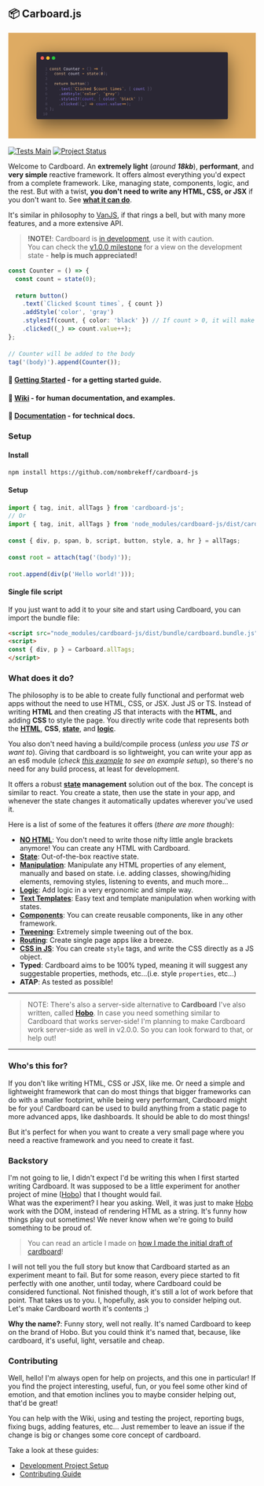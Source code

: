 ## 📦 Carboard.js


![](./header-img.png)

[![Tests Main](https://github.com/nombrekeff/cardboard-js/actions/workflows/test_main.yml/badge.svg?branch=main&event=push)](https://github.com/nombrekeff/cardboard-js/actions/workflows/test_main.yml)
[![Project Status](https://img.shields.io/badge/Project_Status-Semi_Stable-orange)](https://github.com/nombrekeff/cardboard-js/milestone/1)

Welcome to Cardboard. An **extremely light** (_around **18kb**_), **performant**, and **very simple** reactive framework. It offers almost everything you'd expect from a complete framework. Like, managing state, components, logic, and the rest. But with a twist, **you don't need to write any HTML, CSS, or JSX** if you don't want to. See **[what it can do](https://github.com/nombrekeff/cardboard-js#what-does-it-do)**.

It's similar in philosophy to [VanJS](https://vanjs.org/), if that rings a bell, but with many more features, and a more extensive API.

> **!NOTE!**: Cardboard is [in development]((https://github.com/nombrekeff/cardboard-js/wiki/Project-Status)), use it with caution.  
> You can check the [v1.0.0 milestone](https://github.com/nombrekeff/cardboard-js/milestone/1) for a view on the development state - **help is much appreciated!**


```ts
const Counter = () => {
  const count = state(0);

  return button()
    .text(`Clicked $count times`, { count })
    .addStyle('color', 'gray')
    .stylesIf(count, { color: 'black' }) // If count > 0, it will make the color black
    .clicked((_) => count.value++);
};

// Counter will be added to the body
tag('(body)').append(Counter());
```

#### 🔸 [Getting Started](https://github.com/nombrekeff/cardboard-js/wiki/Getting-Started) - for a getting started guide.
#### 🔸 [Wiki](https://github.com/nombrekeff/cardboard-js/wiki/Examples) - for human documentation, and examples.
#### 🔸 [Documentation](https://nombrekeff.github.io/cardboard-js/) - for technical docs.

### Setup
#### Install

```
npm install https://github.com/nombrekeff/cardboard-js
```
#### Setup

```ts
import { tag, init, allTags } from 'cardboard-js';
// Or
import { tag, init, allTags } from 'node_modules/cardboard-js/dist/cardboard.js';

const { div, p, span, b, script, button, style, a, hr } = allTags;

const root = attach(tag('(body)'));

root.append(div(p('Hello world!')));
```

#### Single file script

If you just want to add it to your site and start using Cardboard, you can import the bundle file:

```html
<script src="node_modules/cardboard-js/dist/bundle/cardboard.bundle.js"></script>
<script>
const { div, p } = Carboard.allTags;
</script>
```

### What does it do?

The philosophy is to be able to create fully functional and performat web apps without the need to use HTML, CSS, or JSX. Just JS or TS. Instead of writing **HTML** and then creating JS that interacts with the **HTML**, and adding **CSS** to style the page. You directly write code that represents both the [**HTML**](https://github.com/nombrekeff/cardboard-js/wiki/Tags), **CSS**, [**state**](https://github.com/nombrekeff/cardboard-js/wiki/State), and [**logic**](https://github.com/nombrekeff/cardboard-js/wiki/Logic). 


You also don't need having a build/compile process (_unless you use TS or want to_). Giving that cardboard is so lightweight, you can write your app as an es6 module (_check [this example](./examples/clock) to see an example setup_), so there's no need for any build process, at least for development. 

It offers a robust **[state](#state) management** solution out of the box. The concept is similar to react. You create a state, then use the state in your app, and whenever the state changes it automatically updates wherever you've used it. 

Here is a list of some of the features it offers (_there are more though_):
* **[NO HTML](https://github.com/nombrekeff/cardboard-js/wiki/Tags)**: You don't need to write those nifty little angle brackets anymore! You can create any HTML with Cardboard.
* **[State](https://github.com/nombrekeff/cardboard-js/wiki/State)**: Out-of-the-box reactive state.
* **[Manipulation](https://github.com/nombrekeff/cardboard-js/wiki/Manipulating-Tags)**: Manipulate any HTML properties of any element, manually and based on state. i.e. adding classes, showing/hiding elements, removing styles, listening to events, and much more...  
* **[Logic](https://github.com/nombrekeff/cardboard-js/wiki/Logic)**: Add logic in a very ergonomic and simple way.
* **[Text Templates](https://github.com/nombrekeff/cardboard-js/wiki/Text-Templates)**: Easy text and template manipulation when working with states.
* **[Components](https://github.com/nombrekeff/cardboard-js/wiki/Reusable-Component)**: You can create reusable components, like in any other framework.
* **[Tweening](https://github.com/nombrekeff/cardboard-js/wiki/Tweening)**: Extremely simple tweening out of the box.
* **[Routing](https://github.com/nombrekeff/cardboard-js/wiki/Routing)**: Create single page apps like a breeze.
* **[CSS in JS](#css-in-js)**: You can create `style` tags, and write the CSS directly as a JS object.
* **Typed**: Cardboard aims to be 100% typed, meaning it will suggest any suggestable properties, methods, etc...(i.e. style `properties`, etc...)
* **ATAP**: As tested as possible!

----
> NOTE: There's also a server-side alternative to **Cardboard** I've also written, called [**Hobo**](https://github.com/nombrekeff/hobo-js). In case you need something similar to Cardboard that works server-side!
> I'm planning to make Cardboard work server-side as well in v2.0.0. So you can look forward to that, or help out!
----

### Who's this for?

If you don't like writing HTML, CSS or JSX, like me. Or need a simple and lightweight framework that can do most things that bigger frameworks can do with a smaller footprint, while being very performant, Cardboard might be for you! Cardboard can be used to build anything from a static page to more advanced apps, like dashboards. It should be able to do most things!

But it's perfect for when you want to create a very small page where you need a reactive framework and you need to create it fast. 

### Backstory

I'm not going to lie, I didn't expect I'd be writing this when I first started writing Cardboard. It was supposed to be a little experiment for another project of mine ([Hobo](https://github.com/nombrekeff/hobo-js)) that I thought would fail.  
What was the experiment? I hear you asking. Well, it was just to make [Hobo](https://github.com/nombrekeff/hobo-js) work with the DOM, instead of rendering HTML as a string. It's funny how things play out sometimes! We never know when we're going to build something to be proud of. 

> You can read an article I made on [how I made the initial draft of cardboard](https://dev.to/nombrekeff/from-concept-to-reality-my-process-of-building-cardboard-40fb)!

I will not tell you the full story but know that Cardboard started as an experiment meant to fail. But for some reason, every piece started to fit perfectly with one another, 
until today, where Cardboard could be considered functional. Not finished though, it's still a lot of work before that point. That takes us to you. I, hopefully, ask you to consider helping out. Let's make Cardboard worth it's contents ;)

**Why the name?**: Funny story, well not really. It's named Cardboard to keep on the brand of Hobo. But you could think it's named that, because, like cardboard, it's useful, light, versatile and cheap. 

### Contributing

Well, hello! I'm always open for help on projects, and this one in particular! If you find the project interesting, useful, fun, or you feel some other kind of emotion, and that emotion inclines you to maybe consider helping out, that'd be great! 

You can help with the Wiki, using and testing the project, reporting bugs, fixing bugs, adding features, etc... Just remember to leave an issue if the change is big or changes some core concept of cardboard.

Take a look at these guides:
* [Development Project Setup](https://github.com/nombrekeff/cardboard-js/wiki/Development-Guide)
* [Contributing Guide](https://github.com/nombrekeff/cardboard-js/wiki/Contributing-Guide)





